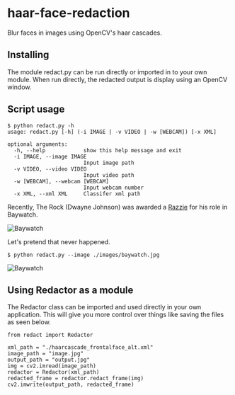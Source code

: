 # haar-face-redaction

Blur faces in images using OpenCV's haar cascades.

## Installing

The module redact.py can be run directly or imported in to your own module. When run directly, the redacted output is display using an OpenCV window.

## Script usage

```
$ python redact.py -h
usage: redact.py [-h] (-i IMAGE | -v VIDEO | -w [WEBCAM]) [-x XML]

optional arguments:
  -h, --help            show this help message and exit
  -i IMAGE, --image IMAGE
                        Input image path
  -v VIDEO, --video VIDEO
                        Input video path
  -w [WEBCAM], --webcam [WEBCAM]
                        Input webcam number
  -x XML, --xml XML     Classifer xml path
```

Recently, The Rock (Dwayne Johnson) was awarded a [Razzie](https://www.independent.co.uk/arts-entertainment/films/news/dwayne-johnson-baywatch-razzie-rock-shit-sandwich-a8240786.html) for his role in Baywatch. 

![Baywatch](../master/images/baywatch.jpg)

Let's pretend that never happened.

```
$ python redact.py --image ./images/baywatch.jpg
```

![Baywatch](../master/images/output.jpg)


## Using Redactor as a module

The Redactor class can be imported and used directly in your own application. This will give you more control over things like saving the files as seen below.

```
from redact import Redactor

xml_path = "./haarcascade_frontalface_alt.xml"
image_path = "image.jpg"
output_path = "output.jpg"
img = cv2.imread(image_path)
redactor = Redactor(xml_path)
redacted_frame = redactor.redact_frame(img)
cv2.imwrite(output_path, redacted_frame) 

```
